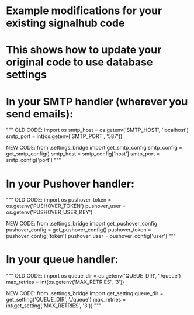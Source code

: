 # Example modifications for your existing signalhub code
# This shows how to update your original code to use database settings

# In your SMTP handler (wherever you send emails):
"""
OLD CODE:
import os
smtp_host = os.getenv('SMTP_HOST', 'localhost')
smtp_port = int(os.getenv('SMTP_PORT', '587'))

NEW CODE:
from .settings_bridge import get_smtp_config
smtp_config = get_smtp_config()
smtp_host = smtp_config['host']
smtp_port = smtp_config['port']
"""

# In your Pushover handler:
"""
OLD CODE:
import os
pushover_token = os.getenv('PUSHOVER_TOKEN')
pushover_user = os.getenv('PUSHOVER_USER_KEY')

NEW CODE:
from .settings_bridge import get_pushover_config
pushover_config = get_pushover_config()
pushover_token = pushover_config['token']
pushover_user = pushover_config['user']
"""

# In your queue handler:
"""
OLD CODE:
import os
queue_dir = os.getenv('QUEUE_DIR', './queue')
max_retries = int(os.getenv('MAX_RETRIES', '3'))

NEW CODE:
from .settings_bridge import get_setting
queue_dir = get_setting('QUEUE_DIR', './queue')
max_retries = int(get_setting('MAX_RETRIES', '3'))
"""
